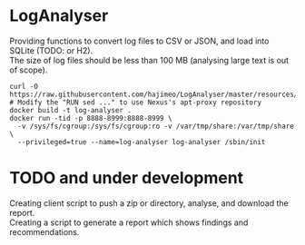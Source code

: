 # LogAnalyser
Providing functions to convert log files to CSV or JSON, and load into SQLite (TODO: or H2).  
The size of log files should be less than 100 MB (analysing large text is out of scope).

```
curl -O https://raw.githubusercontent.com/hajimeo/LogAnalyser/master/resources/Dockerfile
# Modify the "RUN sed ..." to use Nexus's apt-proxy repository
docker build -t log-analyser .
docker run -tid -p 8888-8999:8888-8999 \
  -v /sys/fs/cgroup:/sys/fs/cgroup:ro -v /var/tmp/share:/var/tmp/share \
  --privileged=true --name=log-analyser log-analyser /sbin/init
```

# TODO and under development
Creating client script to push a zip or directory, analyse, and download the report.  
Creating a script to generate a report which shows findings and recommendations. 
